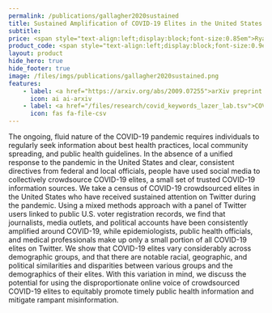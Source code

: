 ```yaml
---
permalink: /publications/gallagher2020sustained
title: Sustained Amplification of COVID-19 Elites in the United States
subtitle:
price: <span style="text-align:left;display:block;font-size:0.85em">Ryan J. Gallagher, Larissa Doroshenko, Sarah Shugars, David Lazer, Brooke Foucault Welles</span>
product_code: <span style="text-align:left;display:block;font-size:0.9em">arXiv preprint 2009.07255, 2020</span>
layout: product
hide_hero: true
hide_footer: true
image: /files/imgs/publications/gallagher2020sustained.png
features:
    - label: <a href="https://arxiv.org/abs/2009.07255">arXiv preprint (open access)</a>
      icon: ai ai-arxiv
    - label: <a href="/files/research/covid_keywords_lazer_lab.tsv">COVID-19 keywords list</a>
      icon: fas fa-file-csv
---
```


The ongoing, fluid nature of the COVID-19 pandemic requires individuals to regularly seek information about best health practices, local community spreading, and public health guidelines. In the absence of a unified response to the pandemic in the United States and clear, consistent directives from federal and local officials, people have used social media to collectively crowdsource COVID-19 elites, a small set of trusted COVID-19 information sources. We take a census of COVID-19 crowdsourced elites in the United States who have received sustained attention on Twitter during the pandemic. Using a mixed methods approach with a panel of Twitter users linked to public U.S. voter registration records, we find that journalists, media outlets, and political accounts have been consistently amplified around COVID-19, while epidemiologists, public health officials, and medical professionals make up only a small portion of all COVID-19 elites on Twitter. We show that COVID-19 elites vary considerably across demographic groups, and that there are notable racial, geographic, and political similarities and disparities between various groups and the demographics of their elites. With this variation in mind, we discuss the potential for using the disproportionate online voice of crowdsourced COVID-19 elites to equitably promote timely public health information and mitigate rampant misinformation.

